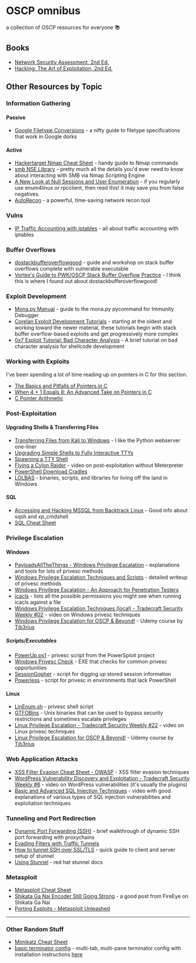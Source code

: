 # OSCP omnibus
a collection of OSCP resources for everyone 📚

## Books
- [Network Security Assessment, 2nd Ed.](http://shop.oreilly.com/product/9780596510305.do)
- [Hacking: The Art of Exploitation, 2nd Ed.](https://nostarch.com/hacking2.htm)

## Other Resources by Topic

### Information Gathering
#### Passive
- [Google Filetype Conversions](http://www.googleguide.com/file_type.html) - a nifty guide to filetype specifications that work in Google dorks

#### Active
- [Hackertarget Nmap Cheat Sheet](https://hackertarget.com/nmap-cheatsheet-a-quick-reference-guide/) - handy guide to Nmap commands
- [smb NSE Library](https://nmap.org/nsedoc/lib/smb.html#script-args) - pretty much all the details you'd ever need to know about interacting with SMB via Nmap Scripting Engine
- [A New Look at Null Sessions and User Enumeration](https://sensepost.com/blog/2018/a-new-look-at-null-sessions-and-user-enumeration/) - if you regularly use enum4linux or rpcclient, then read this! it may save you from false negatives.
- [AutoRecon](https://github.com/Tib3rius/AutoRecon) - a powerful, time-saving network recon tool 


### Vulns
- [IP Traffic Accounting with iptables](https://www.cyberciti.biz/faq/linux-configuring-ip-traffic-accounting/) - all about traffic accounting with iptables

### Buffer Overflows
- [dostackbufferoverflowgood](https://github.com/justinsteven/dostackbufferoverflowgood) - guide and workshop on stack buffer overflows complete with vulnerable executable
- [Vortex's Guide to PWK/OSCP Stack Buffer Overflow Practice](https://www.vortex.id.au/2017/05/pwkoscp-stack-buffer-overflow-practice/) - I think this is where I found out about dostackbufferoverflowgood!

### Exploit Development
- [Mona.py Manual](https://www.corelan.be/index.php/2011/07/14/mona-py-the-manual/) - guide to the mona.py pycommand for Immunity Debugger
- [Corelan Exploit Development Tutorials](https://www.corelan.be/index.php/category/security/exploit-writing-tutorials/page/4/) - starting at the oldest and working toward the newer material, these tutorials begin with stack buffer overflow-based exploits and get progressively more complex
- [0x7 Exploit Tutorial: Bad Character Analysis](http://www.primalsecurity.net/0x7-exploit-tutorial-bad-character-analysis/) - A brief tutorial on bad character analysis for shellcode development

### Working with Exploits
I've been spending a lot of time reading up on pointers in C for this section.
- [The Basics and Pitfalls of Pointers in C](https://hackaday.com/2018/04/04/the-basics-and-pitfalls-of-pointers-in-c/)
- [When 4 + 1 Equals 8: An Advanced Take on Pointers in C](https://hackaday.com/2018/04/19/when-4-1-equals-8-an-advanced-take-on-pointers-in-c/)
- [C Pointer Arithmetic](https://www.tutorialspoint.com/cprogramming/c_pointer_arithmetic.htm)

### Post-Exploitation
#### Upgrading Shells & Transferring Files
- [Transferring Files from Kali to Windows](https://blog.ropnop.com/transferring-files-from-kali-to-windows/) - I like the Python webserver one-liner
- [Upgrading Simple Shells to Fully Interactive TTYs](https://blog.ropnop.com/upgrading-simple-shells-to-fully-interactive-ttys/)
- [Spawning a TTY Shell](https://netsec.ws/?p=337)
- [Flying a Cylon Raider](https://blog.cobaltstrike.com/2015/11/18/flying-a-cylon-raider/) - video on post-exploitation without Meterpreter
- [PowerShell Download Cradles](https://gist.github.com/HarmJ0y/bb48307ffa663256e239)
- [LOLBAS](https://lolbas-project.github.io/) - binaries, scripts, and libraries for living off the land in Windows

#### SQL
- [Accessing and Hacking MSSQL from Backtrack Linux](https://www.adampalmer.me/iodigitalsec/2013/08/10/accessing-and-hacking-mssql-from-backtrack-linux/) - Good info about sqsh and xp_cmdshell
- [SQL Cheat Sheet](http://www.sqltutorial.org/sql-cheat-sheet/)

### Privilege Escalation
#### Windows
- [PayloadsAllTheThings - Windows Privilege Escalation](https://github.com/swisskyrepo/PayloadsAllTheThings/blob/master/Methodology%20and%20Resources/Windows%20-%20Privilege%20Escalation.md) - explanations and tools for lots of privesc methods
- [Windows Privilege Escalation Techniques and Scripts](https://github.com/frizb/Windows-Privilege-Escalation) - detailed writeup of privesc methods
- [Windows Privilege Escalation - An Approach for Penetration Testers](https://sec-consult.com/en/blog/2019/04/windows-privilege-escalation-an-approach-for-penetration-testers/)
- [icacls](https://docs.microsoft.com/en-us/windows-server/administration/windows-commands/icacls#remarks) - lists all the possible permissions you might see when running icacls against a file
- [Windows Privilege Escalation Techniques (local) - Tradecraft Security Weekly #02](https://youtu.be/DlJyKgfkoKQ) - video on Windows privesc techniques
- [Windows Privilege Escalation for OSCP & Beyond!](https://www.udemy.com/course/windows-privilege-escalation/) -  Udemy course by [Tib3rius](https://twitter.com/TibSec)

##### Scripts/Executables
- [PowerUp.ps1](https://github.com/PowerShellMafia/PowerSploit/blob/master/Privesc/PowerUp.ps1) - privesc script from the PowerSploit project
- [Windows Privesc Check](https://github.com/pentestmonkey/windows-privesc-check) - EXE that checks for common privesc opportunities
- [SessionGopher](https://github.com/Arvanaghi/SessionGopher) - script for digging up stored session information
- [Powerless](https://github.com/M4ximuss/Powerless) - script for privesc in environments that lack PowerShell

#### Linux
- [LinEnum.sh](https://github.com/rebootuser/LinEnum) - privesc shell script
- [GTFOBins](https://gtfobins.github.io/) - Unix binaries that can be used to bypass security restrictions and sometimes escalate privileges
- [Linux Privilege Escalation - Tradecraft Security Weekly #22](https://www.youtube.com/watch?v=oYHAi0cgur4) - video on Linux privesc techniques
- [Linux Privilege Escalation for OSCP & Beyond!](https://www.udemy.com/share/101YYoA0QdcVZVQHQ=/) - Udemy course by [Tib3rius](https://twitter.com/TibSec)

### Web Application Attacks
- [XSS Filter Evasion Cheat Sheet - OWASP](https://www.owasp.org/index.php/XSS_Filter_Evasion_Cheat_Sheet) - XSS filter evasion techniques
- [WordPress Vulnerability Discovery and Exploitation - Tradecraft Security Weekly #6](https://www.youtube.com/watch?v=yUIml8H1flI) - video on WordPress vulnerabilities (it's usually the plugins)
- [Basic and Advanced SQL Injection Techniques](https://youtu.be/clU9ce3erVs) - video with good explanations of various types of SQL injection vulnerabilities and exploitation techniques
### Tunneling and Port Redirection
- [Dynamic Port Forwarding (SSH)](https://netsec.ws/?p=278) - brief walkthrough of dynamic SSH port forwarding with proxychains
- [Evading Filters with Traffic Tunnels](https://implicitdeny.org/2016/08/evading-filters-traffic-tunnels/)
- [How to tunnel SSH over SSL/TLS](https://gist.github.com/bwann/82ed679e94972666808d97587d276677)  - quick guide to client and server setup of stunnel
- [Using Stunnel](https://access.redhat.com/documentation/en-us/red_hat_enterprise_linux/7/html/security_guide/sec-using_stunnel) - red hat stunnel docs

### Metasploit
- [Metasploit Cheat Sheet](https://www.sans.org/security-resources/sec560/misc_tools_sheet_v1.pdf)
- [Shikata Ga Nai Encoder Still Going Strong](https://www.fireeye.com/blog/threat-research/2019/10/shikata-ga-nai-encoder-still-going-strong.html) - a good post from FireEye on Shikata Ga Nai
- [Porting Exploits - Metasploit Unleashed](https://www.offensive-security.com/metasploit-unleashed/porting-exploits/)

---
### Other Random Stuff
- [Mimikatz Cheat Sheet](https://github.com/swisskyrepo/PayloadsAllTheThings/blob/master/Methodology%20and%20Resources/Windows%20-%20Mimikatz.md)
- [basic terminator config](https://github.com/alexiasa/oscp-omnibus/blob/master/terminator_config) - multi-tab, multi-pane terminator config with installation instructions [here](https://github.com/alexiasa/oscp-omnibus/blob/master/terminator_config.md)
